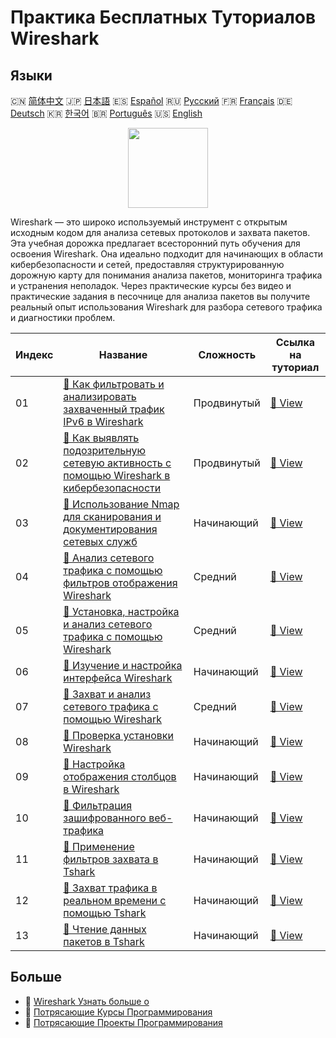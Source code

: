 # Практика Бесплатных Туториалов Wireshark

## Языки

🇨🇳 [简体中文](README_zh.md) 🇯🇵 [日本語](README_ja.md) 🇪🇸 [Español](README_es.md) 🇷🇺 [Русский](README_ru.md) 🇫🇷 [Français](README_fr.md) 🇩🇪 [Deutsch](README_de.md) 🇰🇷 [한국어](README_ko.md) 🇧🇷 [Português](README_pt.md) 🇺🇸 [English](README.md) 

<div align="center">
<img width="128px" src="https://file.labex.io/path/OuFutztV2dPZ.png">
</div>

Wireshark — это широко используемый инструмент с открытым исходным кодом для анализа сетевых протоколов и захвата пакетов. Эта учебная дорожка предлагает всесторонний путь обучения для освоения Wireshark. Она идеально подходит для начинающих в области кибербезопасности и сетей, предоставляя структурированную дорожную карту для понимания анализа пакетов, мониторинга трафика и устранения неполадок. Через практические курсы без видео и практические задания в песочнице для анализа пакетов вы получите реальный опыт использования Wireshark для разбора сетевого трафика и диагностики проблем.

|   Индекс | Название                                                                                                                                                                                                                   | Сложность   | Ссылка на туториал                                                                                                                       |
|----------|----------------------------------------------------------------------------------------------------------------------------------------------------------------------------------------------------------------------------|-------------|------------------------------------------------------------------------------------------------------------------------------------------|
|       01 | [📖 Как фильтровать и анализировать захваченный трафик IPv6 в Wireshark](https://labex.io/ru/tutorials/wireshark-how-to-filter-and-analyze-captured-ipv6-traffic-in-wireshark-414835)                                      | Продвинутый | [🔗 View](https://labex.io/ru/tutorials/wireshark-how-to-filter-and-analyze-captured-ipv6-traffic-in-wireshark-414835)                   |
|       02 | [📖 Как выявлять подозрительную сетевую активность с помощью Wireshark в кибербезопасности](https://labex.io/ru/tutorials/wireshark-how-to-identify-suspicious-network-activities-using-wireshark-in-cybersecurity-415497) | Продвинутый | [🔗 View](https://labex.io/ru/tutorials/wireshark-how-to-identify-suspicious-network-activities-using-wireshark-in-cybersecurity-415497) |
|       03 | [📖 Использование Nmap для сканирования и документирования сетевых служб](https://labex.io/ru/tutorials/nmap-use-nmap-to-scan-and-document-network-services-415932)                                                        | Начинающий  | [🔗 View](https://labex.io/ru/tutorials/nmap-use-nmap-to-scan-and-document-network-services-415932)                                      |
|       04 | [📖 Анализ сетевого трафика с помощью фильтров отображения Wireshark](https://labex.io/ru/tutorials/wireshark-analyze-network-traffic-with-wireshark-display-filters-415944)                                               | Средний     | [🔗 View](https://labex.io/ru/tutorials/wireshark-analyze-network-traffic-with-wireshark-display-filters-415944)                         |
|       05 | [📖 Установка, настройка и анализ сетевого трафика с помощью Wireshark](https://labex.io/ru/tutorials/wireshark-install-configure-and-analyze-network-traffic-with-wireshark-415947)                                       | Средний     | [🔗 View](https://labex.io/ru/tutorials/wireshark-install-configure-and-analyze-network-traffic-with-wireshark-415947)                   |
|       06 | [📖 Изучение и настройка интерфейса Wireshark](https://labex.io/ru/tutorials/wireshark-explore-and-customize-wireshark-interface-415949)                                                                                   | Начинающий  | [🔗 View](https://labex.io/ru/tutorials/wireshark-explore-and-customize-wireshark-interface-415949)                                      |
|       07 | [📖 Захват и анализ сетевого трафика с помощью Wireshark](https://labex.io/ru/tutorials/wireshark-capture-and-analyze-network-traffic-with-wireshark-415956)                                                               | Средний     | [🔗 View](https://labex.io/ru/tutorials/wireshark-capture-and-analyze-network-traffic-with-wireshark-415956)                             |
|       08 | [📖 Проверка установки Wireshark](https://labex.io/ru/tutorials/wireshark-verify-wireshark-installation-548783)                                                                                                            | Начинающий  | [🔗 View](https://labex.io/ru/tutorials/wireshark-verify-wireshark-installation-548783)                                                  |
|       09 | [📖 Настройка отображения столбцов в Wireshark](https://labex.io/ru/tutorials/wireshark-customize-wireshark-column-display-548785)                                                                                         | Начинающий  | [🔗 View](https://labex.io/ru/tutorials/wireshark-customize-wireshark-column-display-548785)                                             |
|       10 | [📖 Фильтрация зашифрованного веб-трафика](https://labex.io/ru/tutorials/wireshark-filter-encrypted-web-traffic-548806)                                                                                                    | Начинающий  | [🔗 View](https://labex.io/ru/tutorials/wireshark-filter-encrypted-web-traffic-548806)                                                   |
|       11 | [📖 Применение фильтров захвата в Tshark](https://labex.io/ru/tutorials/wireshark-apply-capture-filters-in-tshark-548914)                                                                                                  | Начинающий  | [🔗 View](https://labex.io/ru/tutorials/wireshark-apply-capture-filters-in-tshark-548914)                                                |
|       12 | [📖 Захват трафика в реальном времени с помощью Tshark](https://labex.io/ru/tutorials/wireshark-capture-live-traffic-in-tshark-548916)                                                                                     | Начинающий  | [🔗 View](https://labex.io/ru/tutorials/wireshark-capture-live-traffic-in-tshark-548916)                                                 |
|       13 | [📖 Чтение данных пакетов в Tshark](https://labex.io/ru/tutorials/wireshark-read-packet-data-in-tshark-548937)                                                                                                             | Начинающий  | [🔗 View](https://labex.io/ru/tutorials/wireshark-read-packet-data-in-tshark-548937)                                                     |

## Больше

- 🔗 [Wireshark Узнать больше о](https://labex.io/ru/skilltrees/wireshark)
- 🔗 [Потрясающие Курсы Программирования](https://github.com/labex-labs/awesome-programming-courses)
- 🔗 [Потрясающие Проекты Программирования](https://github.com/labex-labs/awesome-programming-projects)

